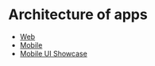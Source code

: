 # Architecture of apps

- [Web](./web.md)
- [Mobile](./mobile.md)
- [Mobile UI Showcase](./mobile-ui-showcase.md)
